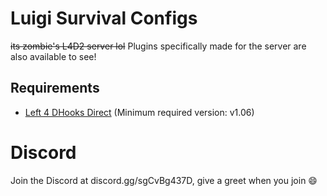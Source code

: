 # Luigi Survival Configs
~~its zombie's L4D2 server lol~~
Plugins specifically made for the server are also available to see!

## Requirements
- [Left 4 DHooks Direct](https://forums.alliedmods.net/showthread.php?t=321696) \(Minimum required version: v1.06\)

# Discord
Join the Discord at discord.gg/sgCvBg437D, give a greet when you join :smile: